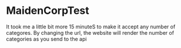 # MaidenCorpTest

It took me a little bit more 15 minuteS to make it accept any number of categores.
By changing the url, the website will render the number of categories as you send to the api
